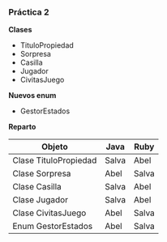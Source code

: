 ### Práctica 2

**Clases**

* TituloPropiedad
* Sorpresa
* Casilla
* Jugador
* CivitasJuego

**Nuevos enum**

* GestorEstados

**Reparto**

| Objeto                | Java  | Ruby  |
| --------------------- | ----- | ----- |
| Clase TituloPropiedad | Salva | Abel  |
| Clase Sorpresa        | Abel  | Salva |
| Clase Casilla         | Salva | Abel  |
| Clase Jugador         | Salva | Abel  |
| Clase CivitasJuego    | Abel  | Salva |
| Enum GestorEstados    | Abel  | Salva |

